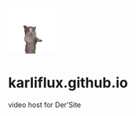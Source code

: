 ![favicon.gif](https://github.com/karliflux/karliflux.github.io/blob/main/assets/image/favicon.gif?raw=true)
# karliflux.github.io
video host for Der'Site
